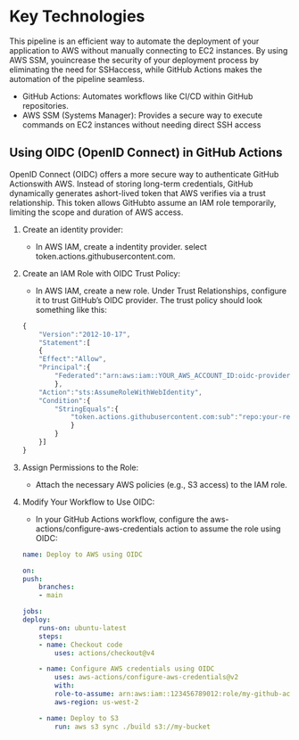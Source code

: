 # Key Technologies

This pipeline is an efficient way to automate the deployment of your application to AWS without manually connecting to EC2 instances. By using AWS SSM, youincrease the security of your deployment process by eliminating the need for SSHaccess, while GitHub Actions makes the automation of the pipeline seamless.

- GitHub Actions: Automates workflows like CI/CD within GitHub repositories.
- AWS SSM (Systems Manager): Provides a secure way to execute commands on EC2 instances without needing direct SSH access

## Using OIDC (OpenID Connect) in GitHub Actions

OpenID Connect (OIDC) offers a more secure way to authenticate GitHub Actionswith AWS. Instead of storing long-term credentials, GitHub dynamically generates ashort-lived token that AWS verifies via a trust relationship. This token allows GitHubto assume an IAM role temporarily, limiting the scope and duration of AWS access.

1. Create an identity provider:
   - In AWS IAM, create a indentity provider. select token.actions.githubusercontent.com.
2. Create an IAM Role with OIDC Trust Policy:
   - In AWS IAM, create a new role. Under Trust Relationships, configure it to trust GitHub’s OIDC provider.
The trust policy should look something like this:

    ```Javascript
    {
        "Version":"2012-10-17",
        "Statement":[
        {
        "Effect":"Allow",
        "Principal":{
            "Federated":"arn:aws:iam::YOUR_AWS_ACCOUNT_ID:oidc-provider/token.actions.githubusercontent.com"
            },
        "Action":"sts:AssumeRoleWithWebIdentity",
        "Condition":{
            "StringEquals":{
                "token.actions.githubusercontent.com:sub":"repo:your-repo-name:ref:refs/heads/main"
                }
            }
        }]
    }
    ````

3. Assign Permissions to the Role:
   - Attach the necessary AWS policies (e.g., S3 access) to the IAM role.

4. Modify Your Workflow to Use OIDC:
   - In your GitHub Actions workflow, configure the aws-actions/configure-aws-credentials action to assume the role using OIDC:

    ```yaml
    name: Deploy to AWS using OIDC

    on:
    push:
        branches:
        - main

    jobs:
    deploy:
        runs-on: ubuntu-latest
        steps:
        - name: Checkout code
            uses: actions/checkout@v4

        - name: Configure AWS credentials using OIDC
            uses: aws-actions/configure-aws-credentials@v2
            with:
            role-to-assume: arn:aws:iam::123456789012:role/my-github-actions-role
            aws-region: us-west-2

        - name: Deploy to S3
            run: aws s3 sync ./build s3://my-bucket
    ```

